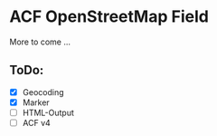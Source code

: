 ACF OpenStreetMap Field
=======================

More to come ...

ToDo:
-----
 - [x] Geocoding
 - [x] Marker
 - [ ] HTML-Output
 - [ ] ACF v4
